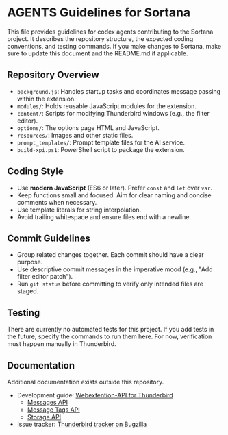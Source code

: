 # AGENTS Guidelines for Sortana

This file provides guidelines for codex agents contributing to the Sortana project. It describes the repository structure, the expected coding conventions, and testing commands. If you make changes to Sortana, make sure to update this document and the README.md if applicable.

## Repository Overview

- `background.js`: Handles startup tasks and coordinates message passing within the extension.
- `modules/`: Holds reusable JavaScript modules for the extension.
- `content/`: Scripts for modifying Thunderbird windows (e.g., the filter editor).
- `options/`: The options page HTML and JavaScript.
- `resources/`: Images and other static files.
- `prompt_templates/`: Prompt template files for the AI service.
- `build-xpi.ps1`: PowerShell script to package the extension.

## Coding Style

- Use **modern JavaScript** (ES6 or later). Prefer `const` and `let` over `var`.
- Keep functions small and focused. Aim for clear naming and concise comments when necessary.
- Use template literals for string interpolation.
- Avoid trailing whitespace and ensure files end with a newline.

## Commit Guidelines

- Group related changes together. Each commit should have a clear purpose.
- Use descriptive commit messages in the imperative mood (e.g., "Add filter editor patch").
- Run `git status` before committing to verify only intended files are staged.

## Testing

There are currently no automated tests for this project. If you add tests in the future, specify the commands to run them here. For now, verification must happen manually in Thunderbird.

## Documentation

Additional documentation exists outside this repository.

- Development guide: [Webextention-API for Thunderbird](https://webextension-api.thunderbird.net/en/stable/)
  - [Messages API](https://webextension-api.thunderbird.net/en/stable/messages.html)
  - [Message Tags API](https://webextension-api.thunderbird.net/en/stable/messages.tags.html)
  - [Storage API](https://webextension-api.thunderbird.net/en/stable/storage.html)
- Issue tracker: [Thunderbird tracker on Bugzilla](https://bugzilla.mozilla.org/describecomponents.cgi?product=Thunderbird)

